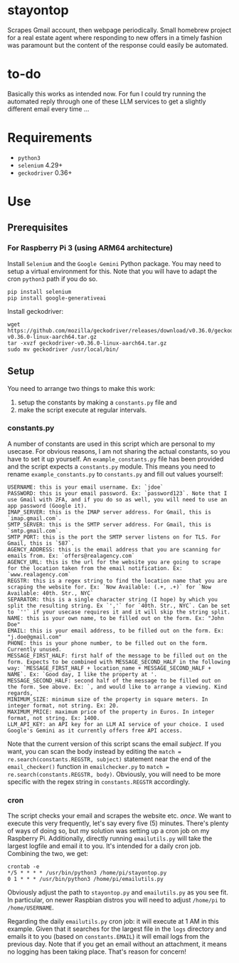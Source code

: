 # stayontop
Scrapes Gmail account, then webpage periodically. Small homebrew project for a real estate agent where responding to new offers in a timely fashion was paramount but the content of the response could easily be automated.

# to-do
Basically this works as intended now. For fun I could try running the automated reply through one of these LLM services to get a slightly different email every time ...

# Requirements
- `python3`
- `selenium` 4.29+
- `geckodriver` 0.36+


# Use
## Prerequisites
### For Raspberry Pi 3 (using ARM64 architecture)
Install `Selenium` and the `Google Gemini` Python package. You may need to setup a virtual environment for this. Note that you will have to adapt the cron `python3` path if you do so.

    pip install selenium
    pip install google-generativeai


Install geckodriver:

    wget https://github.com/mozilla/geckodriver/releases/download/v0.36.0/geckodriver-v0.36.0-linux-aarch64.tar.gz
    tar -xvzf geckodriver-v0.36.0-linux-aarch64.tar.gz
    sudo mv geckodriver /usr/local/bin/

## Setup
You need to arrange two things to make this work: 
1. setup the constants by making a `constants.py` file and 
2. make the script execute at regular intervals.
### constants.py
A number of constants are used in this script which are personal to my usecase. For obvious reasons, I am not sharing the actual constants, so you have to set it up yourself. An `example_constants.py` file has been provided and the script expects a `constants.py` module. This means you need to rename `example_constants.py` to `constants.py` and fill out values yourself:

    USERNAME: this is your email username. Ex: `jdoe`
    PASSWORD: this is your email password. Ex: `password123`. Note that I use Gmail with 2FA, and if you do so as well, you will need to use an app password (Google it).
    IMAP_SERVER: this is the IMAP server address. For Gmail, this is `imap.gmail.com`. 
    SMTP_SERVER: this is the SMTP server address. For Gmail, this is `smtp.gmail.com`.
    SMTP_PORT: this is the port the SMTP server listens on for TLS. For Gmail, this is `587`.
    AGENCY_ADDRESS: this is the email address that you are scanning for emails from. Ex: `offers@realagency.com`
    AGENCY_URL: this is the url for the website you are going to scrape for the location taken from the email notification. Ex: `www.realagency.com`
    REGSTR: this is a regex string to find the location name that you are scraping the website for. Ex: `Now Available: (.+, .+)` for `Now Available: 40th. Str., NYC`
    SEPARATOR: this is a single character string (I hope) by which you split the resulting string. Ex `','` for `40th. Str., NYC`. Can be set to `''` if your usecase requires it and it will skip the string split.
    NAME: this is your own name, to be filled out on the form. Ex: "John Doe"
    EMAIL: this is your email address, to be filled out on the form. Ex: "j.doe@gmail.com"
    PHONE: this is your phone number, to be filled out on the form. Currently unused.
    MESSAGE_FIRST_HALF: first half of the message to be filled out on the form. Expects to be combined with MESSAGE_SECOND_HALF in the following way: `MESSAGE_FIRST_HALF + location_name + MESSAGE_SECOND_HALF + NAME`. Ex: `Good day, I like the property at '.
    MESSAGE_SECOND_HALF: second half of the message to be filled out on the form. See above. Ex: `, and would like to arrange a viewing. Kind regards, `
    MINIMUM_SIZE: minimum size of the property in square meters. In integer format, not string. Ex: 20.
    MAXIMUM_PRICE: maximum price of the property in Euros. In integer format, not string. Ex: 1400.
    LLM_API_KEY: an API key for an LLM AI service of your choice. I used Google's Gemini as it currently offers free API access.

Note that the current version of this script scans the email *subject*. If you want, you can scan the body instead by editing the `match = re.search(constants.REGSTR, subject)` statement near the end of the `email_checker()` function in `emailchecker.py` to `match = re.search(constants.REGSTR, body)`. Obviously, you will need to be more specific with the regex string in `constants.REGSTR` accordingly.

### cron
The script checks your email and scrapes the website etc. *once*. We want to execute this very frequently, let's say every five (5) minutes. There's plenty of ways of doing so, but my solution was setting up a cron job on my Raspberry Pi. Additionally, directly running `emailutils.py` will take the largest logfile and email it to you. It's intended for a daily cron job. Combining the two, we get:

    crontab -e
    */5 * * * * /usr/bin/python3 /home/pi/stayontop.py
    0 1 * * * /usr/bin/python3 /home/pi/emailutils.py

Obviously adjust the path to `stayontop.py` and `emailutils.py` as you see fit. In particular, on newer Raspbian distros you will need to adjust `/home/pi` to `/home/USERNAME`.

Regarding the daily `emailutils.py` cron job: it will execute at 1 AM in this example. Given that it searches for the largest file in the `logs` directory and emails it to you (based on `constants.EMAIL`) it will email logs from the previous day. Note that if you get an email without an attachment, it means no logging has been taking place. That's reason for concern!

